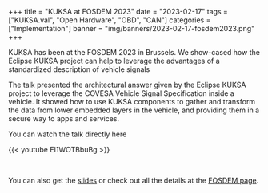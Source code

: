 +++
title = "KUKSA at FOSDEM 2023"
date = "2023-02-17"
tags = ["KUKSA.val", "Open Hardware", "OBD", "CAN"]
categories = ["Implementation"]
banner = "img/banners/2023-02-17-fosdem2023.png"
+++


KUKSA has been at the FOSDEM 2023 in Brussels. We show-cased how the Eclipse KUKSA project can help to leverage the advantages of a standardized description of vehicle signals

The talk presented the architectural answer given by the Eclipse KUKSA project to leverage the COVESA Vehicle Signal Specification inside a vehicle. It showed how to use KUKSA components to gather and transform the data from lower embedded layers in the vehicle, and providing them in a secure way to apps and services. 

You can watch the talk directly here

{{< youtube EI1WOTBbuBg >}}

&nbsp;

You can also get the [slides](https://fosdem.org/2023/schedule/event/kuksa/attachments/slides/5650/export/events/attachments/kuksa/slides/5650/KUKSA_Fosdem2023.pdf) or check out all the details at the [FOSDEM page](https://fosdem.org/2023/schedule/event/kuksa/).
